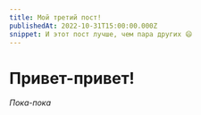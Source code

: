 ```yaml
---
title: Мой третий пост!
publishedAt: 2022-10-31T15:00:00.000Z
snippet: И этот пост лучше, чем пара других 😄
---
```


# Привет-привет!
_Пока-пока_